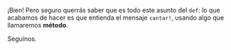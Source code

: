 ¡Bien! Pero seguro querrás saber que es todo este asunto del `def`: lo que acabamos de hacer es que entienda el mensaje `cantar!`, usando algo que llamaremos **método**.

Seguínos.